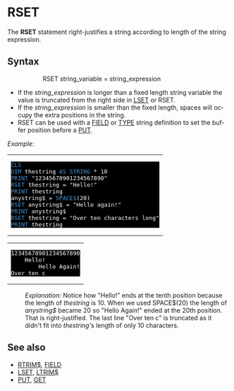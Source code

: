 <style>pre.codeide, pre.outputfixed, .outputcrt0 { background-color: #000 !important; color: #FFF !important; }</style><!DOCTYPE html>
<html class="client-nojs" dir="ltr" lang="en">
<head>
<title>RSET - QB64 Phoenix Edition Wiki</title>
</head>
<body class="mediawiki ltr sitedir-ltr mw-hide-empty-elt ns-0 ns-subject page-RSET rootpage-RSET skin-vector action-view skin-vector-legacy vector-feature-language-in-header-enabled vector-feature-language-in-main-page-header-disabled vector-feature-language-alert-in-sidebar-disabled vector-feature-sticky-header-disabled vector-feature-sticky-header-edit-disabled vector-feature-table-of-contents-disabled vector-feature-visual-enhancement-next-disabled">
<div class="mw-body" id="content" role="main">
<a id="top"></a>
<h1 class="firstHeading mw-first-heading" id="firstHeading"><span class="mw-page-title-main">RSET</span></h1>
<div class="vector-body" id="bodyContent">
<div class="mw-body-content mw-content-ltr" dir="ltr" id="mw-content-text" lang="en"><div class="mw-parser-output"><p>The <b>RSET</b> statement right-justifies a string according to length of the string expression.
</p>
<h2><span class="mw-headline" id="Syntax">Syntax</span></h2>
<dl><dd><dl><dd>RSET string_variable = string_expression</dd></dl></dd></dl>
<p>
</p>
<ul><li>If the <i>string_expression</i> is longer than a fixed length string variable the value is truncated from the right side in <a href="LSET" title="LSET">LSET</a> or RSET.</li>
<li>If the <i>string_expression</i> is smaller than the fixed length, spaces will occupy the extra positions in the string.</li>
<li>RSET can be used with a <a href="FIELD" title="FIELD">FIELD</a> or <a href="TYPE" title="TYPE">TYPE</a> string definition to set the buffer position before a <a href="PUT" title="PUT">PUT</a>.</li></ul>
<p>
<i>Example:</i>
</p>
<table cellpadding="15px" width="100%">
<tbody><tr>
<td><pre class="codeide"><a href="CLS" title="CLS"><span style="color:#4593D8;">CLS</span></a>
<a href="DIM" title="DIM"><span style="color:#4593D8;">DIM</span></a> thestring <a href="AS" title="AS"><span style="color:#4593D8;">AS</span></a> <a href="STRING" title="STRING"><span style="color:#4593D8;">STRING</span></a> * 10
<a href="PRINT" title="PRINT"><span style="color:#4593D8;">PRINT</span></a> "12345678901234567890"
<a class="mw-selflink selflink"><span style="color:#4593D8;">RSET</span></a> thestring = "Hello!"
<a href="PRINT" title="PRINT"><span style="color:#4593D8;">PRINT</span></a> thestring
anystring$ = <a href="SPACE$" title="SPACE$"><span style="color:#4593D8;">SPACE$</span></a>(20)
<a class="mw-selflink selflink"><span style="color:#4593D8;">RSET</span></a> anystring$ = "Hello again!"
<a href="PRINT" title="PRINT"><span style="color:#4593D8;">PRINT</span></a> anystring$
<a class="mw-selflink selflink"><span style="color:#4593D8;">RSET</span></a> thestring = "Over ten characters long"
<a href="PRINT" title="PRINT"><span style="color:#4593D8;">PRINT</span></a> thestring
</pre>
</td></tr></tbody></table>
<table cellpadding="15px" width="100%">
<tbody><tr>
<td><pre class="outputcrt0">12345678901234567890
    Hello!
        Hello Again!
Over ten c
</pre>
</td></tr></tbody></table>
<dl><dd><i>Explanation:</i> Notice how "Hello!" ends at the tenth position because the length of <i>thestring</i> is 10. When we used SPACE$(20) the length of <i>anystring$</i> became 20 so "Hello Again!" ended at the 20th position. That is right-justified. The last line "Over ten c" is truncated as it didn't fit into <i>thestring'</i>s length of only 10 characters.</dd></dl>
<p>
</p>
<h2><span class="mw-headline" id="See_also">See also</span></h2>
<ul><li><a href="RTRIM$" title="RTRIM$">RTRIM$</a>, <a href="FIELD" title="FIELD">FIELD</a></li>
<li><a href="LSET" title="LSET">LSET</a>, <a href="LTRIM$" title="LTRIM$">LTRIM$</a></li>
<li><a href="PUT" title="PUT">PUT</a>, <a href="GET" title="GET">GET</a></li></ul>
<p>
</p>
<!-- 
NewPP limit report
Cached time: 20240715061411
Cache expiry: 86400
Reduced expiry: false
Complications: [show‐toc]
CPU time usage: 0.029 seconds
Real time usage: 0.041 seconds
Preprocessor visited node count: 103/1000000
Post‐expand include size: 1240/2097152 bytes
Template argument size: 104/2097152 bytes
Highest expansion depth: 3/100
Expensive parser function count: 0/100
Unstrip recursion depth: 0/20
Unstrip post‐expand size: 0/5000000 bytes
-->
<!--
Transclusion expansion time report (%,ms,calls,template)
100.00%   22.471      1 -total
 16.47%    3.702      1 Template:PageSeeAlso
 14.81%    3.327     12 Template:Cl
 12.29%    2.762      1 Template:PageNavigation
 12.21%    2.744      1 Template:PageSyntax
 10.57%    2.375      1 Template:CodeStart
  9.28%    2.086      1 Template:OutputStart
  9.19%    2.066      1 Template:CodeEnd
  9.02%    2.028      1 Template:OutputEnd
-->
<!-- Saved in parser cache with key qb64pnix_mw19894-mwmb_:pcache:idhash:262-0!canonical and timestamp 20240715061411 and revision id 7393.
 -->
</div>
</div>
</div>
</div>
</body>
</html>